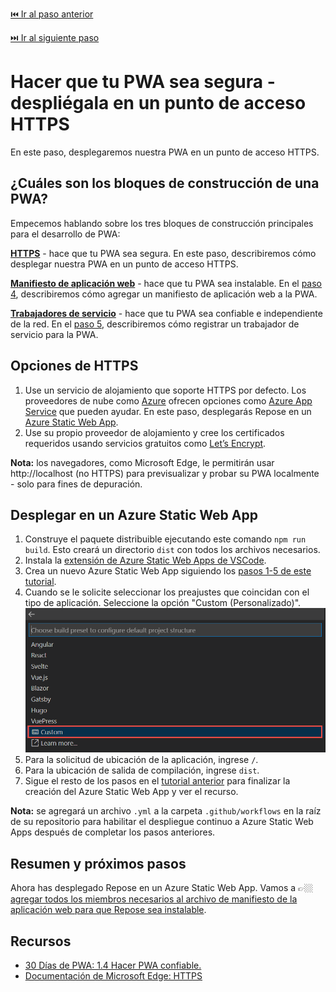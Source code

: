 [⏮️ Ir al paso anterior](./2-agregar-contenido.md)

[⏭️ Ir al siguiente paso](./4-agregar-manifiesto-web.md)

# Hacer que tu PWA sea segura - despliégala en un punto de acceso HTTPS

En este paso, desplegaremos nuestra PWA en un punto de acceso HTTPS.

## ¿Cuáles son los bloques de construcción de una PWA?

Empecemos hablando sobre los tres bloques de construcción principales para el desarrollo de PWA:

**[HTTPS](https://developer.mozilla.org/es/docs/Glossary/https)** - hace que tu PWA sea segura. En este paso, describiremos cómo desplegar nuestra PWA en un punto de acceso HTTPS.

**[Manifiesto de aplicación web](https://learn.microsoft.com/es-mx/microsoft-edge/progressive-web-apps-chromium/how-to/web-app-manifests)** - hace que tu PWA sea instalable. En el [paso 4](./4-agregar-manifiesto-web.md), describiremos cómo agregar un manifiesto de aplicación web a la PWA.

**[Trabajadores de servicio](https://learn.microsoft.com/es-mx/microsoft-edge/progressive-web-apps-chromium/how-to/service-workers)** - hace que tu PWA sea confiable e independiente de la red. En el [paso 5](./5-registrar-trabajador-de-servicio.md), describiremos cómo registrar un trabajador de servicio para la PWA.

## Opciones de HTTPS

1. Use un servicio de alojamiento que soporte HTTPS por defecto. Los proveedores de nube como [Azure](https://aka.ms/learn-pwa/workshop/azure.microsoft.com) ofrecen opciones como [Azure App Service](https://aka.ms/learn-pwa/workshop/azure.microsoft.com/services/app-service/web) que pueden ayudar. En este paso, desplegarás Repose en un [Azure Static Web App](https://aka.ms/learn-pwa/workshop/azure.microsoft.com/services/app-service/static).
2. Use su propio proveedor de alojamiento y cree los certificados requeridos usando servicios gratuitos como [Let’s Encrypt](https://letsencrypt.org/docs/).

**Nota:** los navegadores, como Microsoft Edge, le permitirán usar http://localhost (no HTTPS) para previsualizar y probar su PWA localmente - solo para fines de depuración.

## Desplegar en un Azure Static Web App

1. Construye el paquete distribuible ejecutando este comando `npm run build`. Esto creará un directorio `dist` con todos los archivos necesarios.
2. Instala la [extensión de Azure Static Web Apps de VSCode](https://aka.ms/learn-pwa/workshop/azure-static-web-apps-vscode-extension).
3. Crea un nuevo Azure Static Web App siguiendo los [pasos 1-5 de este tutorial](https://aka.ms/learn-pwa/workshop/azure-create-a-static-web-app).
4. Cuando se le solicite seleccionar los preajustes que coincidan con el tipo de aplicación. Seleccione la opción "Custom (Personalizado)". ![Selección personalizada en el tipo de aplicación.](../../images/3-extension-presets-no-framework.png)
5.  Para la solicitud de ubicación de la aplicación, ingrese `/`.
6.  Para la ubicación de salida de compilación, ingrese `dist`.
7.  Sigue el resto de los pasos en el [tutorial anterior](https://aka.ms/learn-pwa/workshop/azure-create-a-static-web-app) para finalizar la creación del Azure Static Web App y ver el recurso.

**Nota:** se agregará un archivo `.yml` a la carpeta `.github/workflows` en la raíz de su repositorio para habilitar el despliegue continuo a Azure Static Web Apps después de completar los pasos anteriores.

## Resumen y próximos pasos

Ahora has desplegado Repose en un Azure Static Web App. Vamos a 👉🏼 [agregar todos los miembros necesarios al archivo de manifiesto de la aplicación web para que Repose sea instalable](./4-agregar-manifiesto-web.md).

## Recursos
- [30 Días de PWA: 1.4 Hacer PWA confiable.](https://aka.ms/learn-pwa/workshop/30days-1.4)
- [Documentación de Microsoft Edge: HTTPS](https://aka.ms/learn-pwa/workshop/docs.microsoft.com/microsoft-edge/progressive-web-apps-chromium/how-to/#step-1---use-https)
